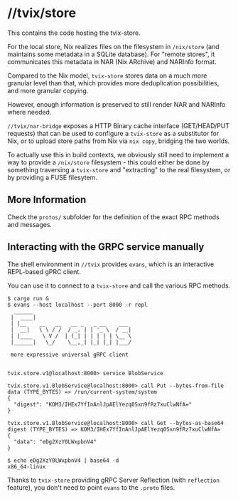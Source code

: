 # //tvix/store

This contains the code hosting the tvix-store.

For the local store, Nix realizes files on the filesystem in `/nix/store` (and
maintains some metadata in a SQLite database). For "remote stores", it
communicates this metadata in NAR (Nix ARchive) and NARInfo format.

Compared to the Nix model, `tvix-store` stores data on a much more granular
level than that, which provides more deduplication possibilities, and more
granular copying.

However, enough information is preserved to still render NAR and NARInfo where
needed.

`//tvix/nar-bridge` exposes a HTTP Binary cache interface (GET/HEAD/PUT
requests) that can be used to configure a `tvix-store` as a substitutor for
Nix, or to upload store paths from Nix via `nix copy`, bridging the two worlds.

To actually use this in build contexts, we obviously still need to implement a
way to provide a `/nix/store` filesystem - this could either be done by something
traversing a `tvix-store` and "extracting" to the real filesystem, or by
providing a FUSE filesytem.


## More Information
Check the `protos/` subfolder for the definition of the exact RPC methods and
messages.


## Interacting with the GRPC service manually
The shell environment in `//tvix` provides `evans`, which is an interactive
REPL-based gPRC client.

You can use it to connect to a `tvix-store` and call the various RPC methods.

```shell
$ cargo run &
$ evans --host localhost --port 8000 -r repl
  ______
 |  ____|
 | |__    __   __   __ _   _ __    ___
 |  __|   \ \ / /  / _. | | '_ \  / __|
 | |____   \ V /  | (_| | | | | | \__ \
 |______|   \_/    \__,_| |_| |_| |___/

 more expressive universal gRPC client


tvix.store.v1@localhost:8000> service BlobService

tvix.store.v1.BlobService@localhost:8000> call Put --bytes-from-file
data (TYPE_BYTES) => /run/current-system/system
{
  "digest": "KOM3/IHEx7YfInAnlJpAElYezq0Sxn9fRz7xuClwNfA="
}

tvix.store.v1.BlobService@localhost:8000> call Get --bytes-as-base64
digest (TYPE_BYTES) => KOM3/IHEx7YfInAnlJpAElYezq0Sxn9fRz7xuClwNfA=
{
  "data": "eDg2XzY0LWxpbnV4"
}

$ echo eDg2XzY0LWxpbnV4 | base64 -d
x86_64-linux
```

Thanks to `tvix-store` providing gRPC Server Reflection (with `reflection`
feature), you don't need to point `evans` to the `.proto` files.
